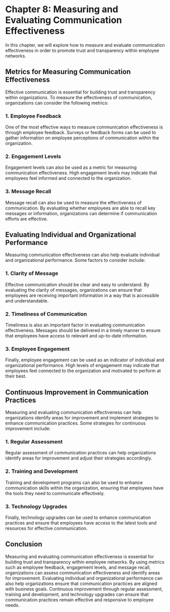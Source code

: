 Chapter 8: Measuring and Evaluating Communication Effectiveness
===============================================================

In this chapter, we will explore how to measure and evaluate communication effectiveness in order to promote trust and transparency within employee networks.

Metrics for Measuring Communication Effectiveness
-------------------------------------------------

Effective communication is essential for building trust and transparency within organizations. To measure the effectiveness of communication, organizations can consider the following metrics:

### 1. Employee Feedback

One of the most effective ways to measure communication effectiveness is through employee feedback. Surveys or feedback forms can be used to gather information on employee perceptions of communication within the organization.

### 2. Engagement Levels

Engagement levels can also be used as a metric for measuring communication effectiveness. High engagement levels may indicate that employees feel informed and connected to the organization.

### 3. Message Recall

Message recall can also be used to measure the effectiveness of communication. By evaluating whether employees are able to recall key messages or information, organizations can determine if communication efforts are effective.

Evaluating Individual and Organizational Performance
----------------------------------------------------

Measuring communication effectiveness can also help evaluate individual and organizational performance. Some factors to consider include:

### 1. Clarity of Message

Effective communication should be clear and easy to understand. By evaluating the clarity of messages, organizations can ensure that employees are receiving important information in a way that is accessible and understandable.

### 2. Timeliness of Communication

Timeliness is also an important factor in evaluating communication effectiveness. Messages should be delivered in a timely manner to ensure that employees have access to relevant and up-to-date information.

### 3. Employee Engagement

Finally, employee engagement can be used as an indicator of individual and organizational performance. High levels of engagement may indicate that employees feel connected to the organization and motivated to perform at their best.

Continuous Improvement in Communication Practices
-------------------------------------------------

Measuring and evaluating communication effectiveness can help organizations identify areas for improvement and implement strategies to enhance communication practices. Some strategies for continuous improvement include:

### 1. Regular Assessment

Regular assessment of communication practices can help organizations identify areas for improvement and adjust their strategies accordingly.

### 2. Training and Development

Training and development programs can also be used to enhance communication skills within the organization, ensuring that employees have the tools they need to communicate effectively.

### 3. Technology Upgrades

Finally, technology upgrades can be used to enhance communication practices and ensure that employees have access to the latest tools and resources for effective communication.

Conclusion
----------

Measuring and evaluating communication effectiveness is essential for building trust and transparency within employee networks. By using metrics such as employee feedback, engagement levels, and message recall, organizations can assess communication effectiveness and identify areas for improvement. Evaluating individual and organizational performance can also help organizations ensure that communication practices are aligned with business goals. Continuous improvement through regular assessment, training and development, and technology upgrades can ensure that communication practices remain effective and responsive to employee needs.
